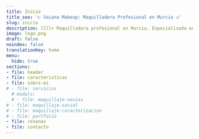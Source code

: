 ```yaml
---
title: Inicio
title_seo: '▷ Vaiana Makeup: Maquilladora Profesional en Murcia ◁'
slug: inicio
description: llll➤ Maquilladora profesional en Murcia. Especializada en novias e invitadas. Servicios a domicilio. Encuentra tu maquillaje ideal ✅ ¡Llámame e infórmate!
image: logo.png
draft: false
noindex: false
translationKey: home
menu:
  hide: true
sections:
- file: header
- file: caracteristicas
- file: sobre-mi
# - file: servicios
  # modals:
  # - file: maquillaje-novias
# - file: maquillaje-social
# - file: maquillaje-caracterizacion
# - file: portfolio
- file: resenas
- file: contacto
---
```

